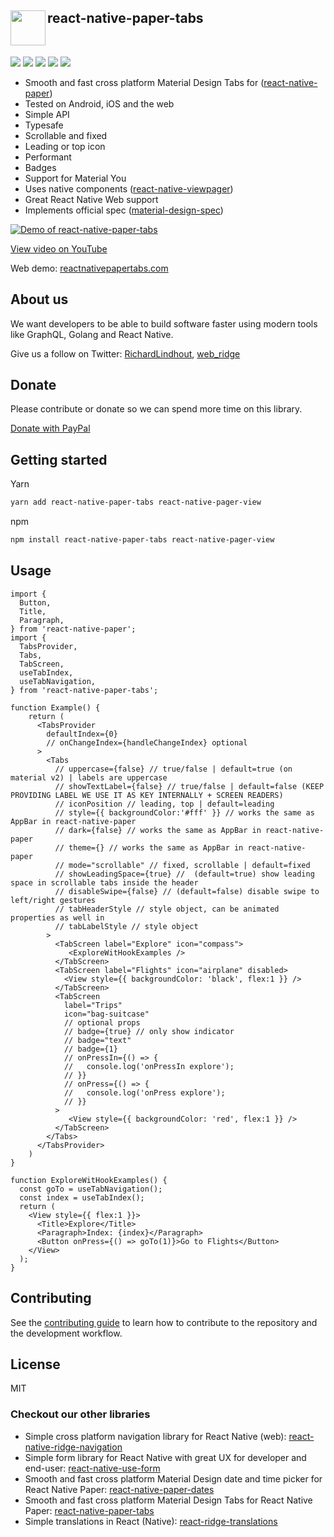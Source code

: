 <img align="left" width="56" height="56" src="https://user-images.githubusercontent.com/6492229/103138418-c9580f00-46d2-11eb-855a-f8b3c9e90ac7.png"> react-native-paper-tabs
---
<br>
<p float="left">
<img src="https://badgen.net/bundlephobia/minzip/react-native-paper-tabs" />
<img src="https://badgen.net/npm/dy/react-native-paper-tabs" />
<img src="https://badgen.net/npm/types/react-native-paper-tabs" />
<img src="https://badgen.net/npm/license/react-native-paper-tabs" />
<img src="https://img.shields.io/badge/Runs%20with%20Expo-4630EB.svg?style=flat-square&logo=EXPO&labelColor=f3f3f3&logoColor=000" />
</p>

- Smooth and fast cross platform Material Design Tabs for ([react-native-paper](https://callstack.github.io/react-native-paper/))
- Tested on Android, iOS and the web
- Simple API
- Typesafe
- Scrollable and fixed
- Leading or top icon
- Performant
- Badges
- Support for Material You
- Uses native components ([react-native-viewpager](https://github.com/callstack/react-native-viewpager))
- Great React Native Web support
- Implements official spec ([material-design-spec](https://material.io/components/tabs#usage))

[![Demo of react-native-paper-tabs](https://user-images.githubusercontent.com/6492229/103141217-cb7d9600-46f1-11eb-8a98-9f233f0b7198.png)](https://www.youtube.com/watch?v=DFZQlT11k58)

[View video on YouTube](https://www.youtube.com/watch?v=DFZQlT11k58)

Web demo: [reactnativepapertabs.com](http://reactnativepapertabs.com/)


## About us
We want developers to be able to build software faster using modern tools like GraphQL, Golang and React Native.

Give us a follow on Twitter:
[RichardLindhout](https://twitter.com/RichardLindhout),
[web_ridge](https://twitter.com/web_ridge)

## Donate
Please contribute or donate so we can spend more time on this library.

[Donate with PayPal](https://www.paypal.com/cgi-bin/webscr?cmd=_s-xclick&hosted_button_id=7B9KKQLXTEW9Q&source=url)


## Getting started

Yarn
```sh
yarn add react-native-paper-tabs react-native-pager-view
```

npm
```sh
npm install react-native-paper-tabs react-native-pager-view
```

## Usage

```tsx
import {
  Button,
  Title,
  Paragraph,
} from 'react-native-paper';
import {
  TabsProvider,
  Tabs,
  TabScreen,
  useTabIndex,
  useTabNavigation,
} from 'react-native-paper-tabs';

function Example() {
    return (
      <TabsProvider
        defaultIndex={0}
        // onChangeIndex={handleChangeIndex} optional
      >
        <Tabs
          // uppercase={false} // true/false | default=true (on material v2) | labels are uppercase
          // showTextLabel={false} // true/false | default=false (KEEP PROVIDING LABEL WE USE IT AS KEY INTERNALLY + SCREEN READERS)
          // iconPosition // leading, top | default=leading
          // style={{ backgroundColor:'#fff' }} // works the same as AppBar in react-native-paper
          // dark={false} // works the same as AppBar in react-native-paper
          // theme={} // works the same as AppBar in react-native-paper
          // mode="scrollable" // fixed, scrollable | default=fixed
          // showLeadingSpace={true} //  (default=true) show leading space in scrollable tabs inside the header
          // disableSwipe={false} // (default=false) disable swipe to left/right gestures
          // tabHeaderStyle // style object, can be animated properties as well in
          // tabLabelStyle // style object
        >
          <TabScreen label="Explore" icon="compass">
             <ExploreWitHookExamples />
          </TabScreen>
          <TabScreen label="Flights" icon="airplane" disabled>
            <View style={{ backgroundColor: 'black', flex:1 }} />
          </TabScreen>
          <TabScreen
            label="Trips"
            icon="bag-suitcase"
            // optional props
            // badge={true} // only show indicator
            // badge="text"
            // badge={1}
            // onPressIn={() => {
            //   console.log('onPressIn explore');
            // }}
            // onPress={() => {
            //   console.log('onPress explore');
            // }}
          >
             <View style={{ backgroundColor: 'red', flex:1 }} />
          </TabScreen>
        </Tabs>
      </TabsProvider>
    )
}

function ExploreWitHookExamples() {
  const goTo = useTabNavigation();
  const index = useTabIndex();
  return (
    <View style={{ flex:1 }}>
      <Title>Explore</Title>
      <Paragraph>Index: {index}</Paragraph>
      <Button onPress={() => goTo(1)}>Go to Flights</Button>
    </View>
  );
}

```

## Contributing

See the [contributing guide](../../CONTRIBUTING.md) to learn how to contribute to the repository and the development workflow.

## License

MIT


### Checkout our other libraries
- Simple cross platform navigation library for React Native (web): [react-native-ridge-navigation](https://github.com/web-ridge/react-native-ridge-navigation)
- Simple form library for React Native with great UX for developer and end-user: [react-native-use-form]([https://github.com/web-ridge/react-native-ridge-navigation](https://github.com/web-ridge/react-native-use-form))
- Smooth and fast cross platform Material Design date and time picker for React Native Paper: [react-native-paper-dates](https://github.com/web-ridge/react-native-paper-dates)
- Smooth and fast cross platform Material Design Tabs for React Native Paper: [react-native-paper-tabs](https://github.com/web-ridge/react-native-paper-tabs)
- Simple translations in React (Native): [react-ridge-translations](https://github.com/web-ridge/react-ridge-translations)
